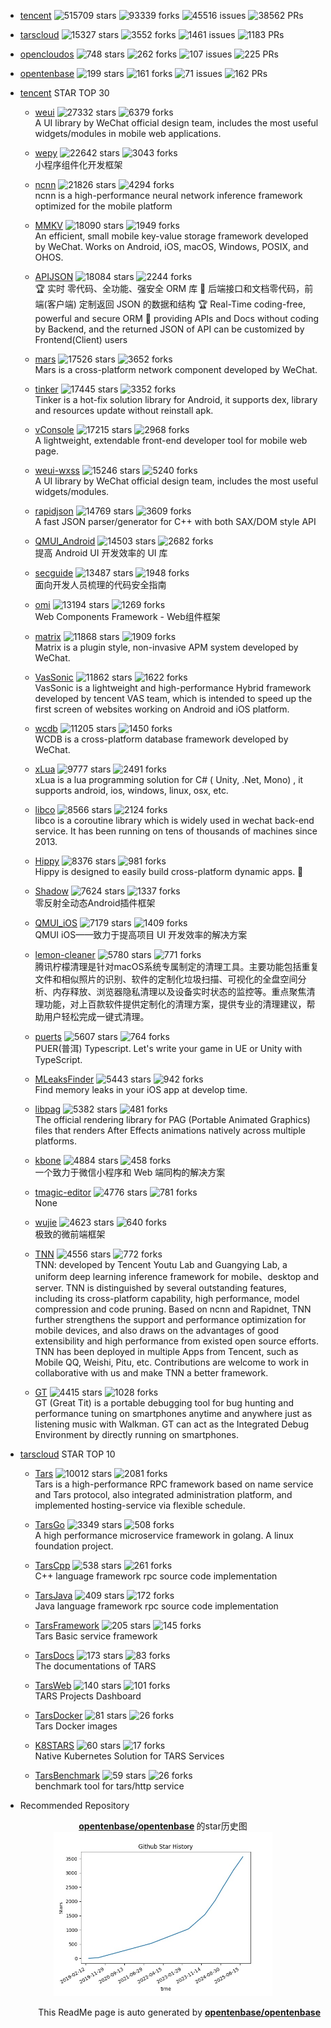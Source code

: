 
+ [tencent](https://github.com/tencent)
![515709 stars](https://img.shields.io/badge/Stars-515709-green)
![93339 forks](https://img.shields.io/badge/Forks-93339-green)
![45516 issues](https://img.shields.io/badge/Issues-45516-green)
![38562 PRs](https://img.shields.io/badge/PRs-38562-green)

+ [tarscloud](https://github.com/tarscloud)
![15327 stars](https://img.shields.io/badge/Stars-15327-green)
![3552 forks](https://img.shields.io/badge/Forks-3552-green)
![1461 issues](https://img.shields.io/badge/Issues-1461-green)
![1183 PRs](https://img.shields.io/badge/PRs-1183-green)

+ [opencloudos](https://github.com/opencloudos)
![748 stars](https://img.shields.io/badge/Stars-748-green)
![262 forks](https://img.shields.io/badge/Forks-262-green)
![107 issues](https://img.shields.io/badge/Issues-107-green)
![225 PRs](https://img.shields.io/badge/PRs-225-green)

+ [opentenbase](https://github.com/opentenbase)
![199 stars](https://img.shields.io/badge/Stars-199-green)
![161 forks](https://img.shields.io/badge/Forks-161-green)
![71 issues](https://img.shields.io/badge/Issues-71-green)
![162 PRs](https://img.shields.io/badge/PRs-162-green)



+ [tencent](https://github.com/tencent) STAR TOP 30
    
    + [weui](https://github.com/tencent/weui) 
    ![27332 stars](https://img.shields.io/badge/Stars-27332-green)
    ![6379 forks](https://img.shields.io/badge/Forks-6379-green)  
    A UI library by WeChat official design team, includes the most useful widgets/modules in mobile web applications.
    
    + [wepy](https://github.com/tencent/wepy) 
    ![22642 stars](https://img.shields.io/badge/Stars-22642-green)
    ![3043 forks](https://img.shields.io/badge/Forks-3043-green)  
    小程序组件化开发框架
    
    + [ncnn](https://github.com/tencent/ncnn) 
    ![21826 stars](https://img.shields.io/badge/Stars-21826-green)
    ![4294 forks](https://img.shields.io/badge/Forks-4294-green)  
    ncnn is a high-performance neural network inference framework optimized for the mobile platform
    
    + [MMKV](https://github.com/tencent/MMKV) 
    ![18090 stars](https://img.shields.io/badge/Stars-18090-green)
    ![1949 forks](https://img.shields.io/badge/Forks-1949-green)  
    An efficient, small mobile key-value storage framework developed by WeChat. Works on Android, iOS, macOS, Windows, POSIX, and OHOS.
    
    + [APIJSON](https://github.com/tencent/APIJSON) 
    ![18084 stars](https://img.shields.io/badge/Stars-18084-green)
    ![2244 forks](https://img.shields.io/badge/Forks-2244-green)  
    🏆 实时 零代码、全功能、强安全 ORM 库 🚀 后端接口和文档零代码，前端(客户端) 定制返回 JSON 的数据和结构 🏆 Real-Time coding-free, powerful and secure ORM 🚀  providing APIs and Docs without coding by Backend, and the returned JSON of API can be customized by Frontend(Client) users
    
    + [mars](https://github.com/tencent/mars) 
    ![17526 stars](https://img.shields.io/badge/Stars-17526-green)
    ![3652 forks](https://img.shields.io/badge/Forks-3652-green)  
    Mars is a cross-platform network component  developed by WeChat.
    
    + [tinker](https://github.com/tencent/tinker) 
    ![17445 stars](https://img.shields.io/badge/Stars-17445-green)
    ![3352 forks](https://img.shields.io/badge/Forks-3352-green)  
    Tinker is a hot-fix solution library for Android, it supports dex, library and resources update without reinstall apk.
    
    + [vConsole](https://github.com/tencent/vConsole) 
    ![17215 stars](https://img.shields.io/badge/Stars-17215-green)
    ![2968 forks](https://img.shields.io/badge/Forks-2968-green)  
    A lightweight, extendable front-end developer tool for mobile web page.
    
    + [weui-wxss](https://github.com/tencent/weui-wxss) 
    ![15246 stars](https://img.shields.io/badge/Stars-15246-green)
    ![5240 forks](https://img.shields.io/badge/Forks-5240-green)  
    A UI library by WeChat official design team, includes the most useful widgets/modules.
    
    + [rapidjson](https://github.com/tencent/rapidjson) 
    ![14769 stars](https://img.shields.io/badge/Stars-14769-green)
    ![3609 forks](https://img.shields.io/badge/Forks-3609-green)  
    A fast JSON parser/generator for C++ with both SAX/DOM style API
    
    + [QMUI_Android](https://github.com/tencent/QMUI_Android) 
    ![14503 stars](https://img.shields.io/badge/Stars-14503-green)
    ![2682 forks](https://img.shields.io/badge/Forks-2682-green)  
    提高 Android UI 开发效率的 UI 库
    
    + [secguide](https://github.com/tencent/secguide) 
    ![13487 stars](https://img.shields.io/badge/Stars-13487-green)
    ![1948 forks](https://img.shields.io/badge/Forks-1948-green)  
    面向开发人员梳理的代码安全指南
    
    + [omi](https://github.com/tencent/omi) 
    ![13194 stars](https://img.shields.io/badge/Stars-13194-green)
    ![1269 forks](https://img.shields.io/badge/Forks-1269-green)  
    Web Components Framework - Web组件框架
    
    + [matrix](https://github.com/tencent/matrix) 
    ![11868 stars](https://img.shields.io/badge/Stars-11868-green)
    ![1909 forks](https://img.shields.io/badge/Forks-1909-green)  
    Matrix is a plugin style, non-invasive APM system developed by WeChat.
    
    + [VasSonic](https://github.com/tencent/VasSonic) 
    ![11862 stars](https://img.shields.io/badge/Stars-11862-green)
    ![1622 forks](https://img.shields.io/badge/Forks-1622-green)  
    VasSonic is a lightweight and high-performance Hybrid framework developed by tencent VAS team, which is intended to speed up the first screen of websites working on Android and iOS platform. 
    
    + [wcdb](https://github.com/tencent/wcdb) 
    ![11205 stars](https://img.shields.io/badge/Stars-11205-green)
    ![1450 forks](https://img.shields.io/badge/Forks-1450-green)  
    WCDB is a cross-platform database framework developed by WeChat.
    
    + [xLua](https://github.com/tencent/xLua) 
    ![9777 stars](https://img.shields.io/badge/Stars-9777-green)
    ![2491 forks](https://img.shields.io/badge/Forks-2491-green)  
    xLua is a lua programming solution for  C# ( Unity, .Net, Mono) , it supports android, ios, windows, linux, osx, etc.
    
    + [libco](https://github.com/tencent/libco) 
    ![8566 stars](https://img.shields.io/badge/Stars-8566-green)
    ![2124 forks](https://img.shields.io/badge/Forks-2124-green)  
    libco is a coroutine library which is widely used in wechat  back-end service. It has been running on tens of thousands of machines since 2013.
    
    + [Hippy](https://github.com/tencent/Hippy) 
    ![8376 stars](https://img.shields.io/badge/Stars-8376-green)
    ![981 forks](https://img.shields.io/badge/Forks-981-green)  
    Hippy is designed to easily build cross-platform dynamic apps. 👏
    
    + [Shadow](https://github.com/tencent/Shadow) 
    ![7624 stars](https://img.shields.io/badge/Stars-7624-green)
    ![1337 forks](https://img.shields.io/badge/Forks-1337-green)  
    零反射全动态Android插件框架
    
    + [QMUI_iOS](https://github.com/tencent/QMUI_iOS) 
    ![7179 stars](https://img.shields.io/badge/Stars-7179-green)
    ![1409 forks](https://img.shields.io/badge/Forks-1409-green)  
    QMUI iOS——致力于提高项目 UI 开发效率的解决方案
    
    + [lemon-cleaner](https://github.com/tencent/lemon-cleaner) 
    ![5780 stars](https://img.shields.io/badge/Stars-5780-green)
    ![771 forks](https://img.shields.io/badge/Forks-771-green)  
    腾讯柠檬清理是针对macOS系统专属制定的清理工具。主要功能包括重复文件和相似照片的识别、软件的定制化垃圾扫描、可视化的全盘空间分析、内存释放、浏览器隐私清理以及设备实时状态的监控等。重点聚焦清理功能，对上百款软件提供定制化的清理方案，提供专业的清理建议，帮助用户轻松完成一键式清理。
    
    + [puerts](https://github.com/tencent/puerts) 
    ![5607 stars](https://img.shields.io/badge/Stars-5607-green)
    ![764 forks](https://img.shields.io/badge/Forks-764-green)  
    PUER(普洱) Typescript. Let's write your game in UE or Unity with TypeScript.
    
    + [MLeaksFinder](https://github.com/tencent/MLeaksFinder) 
    ![5443 stars](https://img.shields.io/badge/Stars-5443-green)
    ![942 forks](https://img.shields.io/badge/Forks-942-green)  
    Find memory leaks in your iOS app at develop time.
    
    + [libpag](https://github.com/tencent/libpag) 
    ![5382 stars](https://img.shields.io/badge/Stars-5382-green)
    ![481 forks](https://img.shields.io/badge/Forks-481-green)  
    The official rendering library for PAG (Portable Animated Graphics) files that renders After Effects animations natively across multiple platforms.
    
    + [kbone](https://github.com/tencent/kbone) 
    ![4884 stars](https://img.shields.io/badge/Stars-4884-green)
    ![458 forks](https://img.shields.io/badge/Forks-458-green)  
    一个致力于微信小程序和 Web 端同构的解决方案
    
    + [tmagic-editor](https://github.com/tencent/tmagic-editor) 
    ![4776 stars](https://img.shields.io/badge/Stars-4776-green)
    ![781 forks](https://img.shields.io/badge/Forks-781-green)  
    None
    
    + [wujie](https://github.com/tencent/wujie) 
    ![4623 stars](https://img.shields.io/badge/Stars-4623-green)
    ![640 forks](https://img.shields.io/badge/Forks-640-green)  
    极致的微前端框架
    
    + [TNN](https://github.com/tencent/TNN) 
    ![4556 stars](https://img.shields.io/badge/Stars-4556-green)
    ![772 forks](https://img.shields.io/badge/Forks-772-green)  
    TNN: developed by Tencent Youtu Lab and Guangying Lab, a uniform deep learning inference framework for mobile、desktop and server. TNN is distinguished by several outstanding features, including its cross-platform capability, high performance, model compression and code pruning. Based on ncnn and Rapidnet, TNN further strengthens the support and performance optimization for mobile devices, and also draws on the advantages of good extensibility and high performance from existed open source efforts. TNN has been deployed in multiple Apps from Tencent, such as Mobile QQ, Weishi, Pitu, etc. Contributions are welcome to work in collaborative with us and make TNN a better framework. 
    
    + [GT](https://github.com/tencent/GT) 
    ![4415 stars](https://img.shields.io/badge/Stars-4415-green)
    ![1028 forks](https://img.shields.io/badge/Forks-1028-green)  
    GT (Great Tit) is a portable debugging tool for bug hunting and performance tuning on smartphones anytime and anywhere just as listening music with Walkman. GT can act as the Integrated Debug Environment by directly running on smartphones.
    

+ [tarscloud](https://github.com/tarscloud) STAR TOP 10
    
    + [Tars](https://github.com/tarscloud/Tars) 
    ![10012 stars](https://img.shields.io/badge/Stars-10012-green)
    ![2081 forks](https://img.shields.io/badge/Forks-2081-green)  
    Tars is a high-performance RPC framework based on name service and Tars protocol, also integrated administration platform, and implemented hosting-service via flexible schedule.
    
    + [TarsGo](https://github.com/tarscloud/TarsGo) 
    ![3349 stars](https://img.shields.io/badge/Stars-3349-green)
    ![508 forks](https://img.shields.io/badge/Forks-508-green)  
    A  high performance microservice  framework  in golang. A linux foundation project.
    
    + [TarsCpp](https://github.com/tarscloud/TarsCpp) 
    ![538 stars](https://img.shields.io/badge/Stars-538-green)
    ![261 forks](https://img.shields.io/badge/Forks-261-green)  
    C++ language framework rpc source code implementation
    
    + [TarsJava](https://github.com/tarscloud/TarsJava) 
    ![409 stars](https://img.shields.io/badge/Stars-409-green)
    ![172 forks](https://img.shields.io/badge/Forks-172-green)  
    Java language framework rpc source code implementation
    
    + [TarsFramework](https://github.com/tarscloud/TarsFramework) 
    ![205 stars](https://img.shields.io/badge/Stars-205-green)
    ![145 forks](https://img.shields.io/badge/Forks-145-green)  
    Tars Basic service framework
    
    + [TarsDocs](https://github.com/tarscloud/TarsDocs) 
    ![173 stars](https://img.shields.io/badge/Stars-173-green)
    ![83 forks](https://img.shields.io/badge/Forks-83-green)  
    The documentations of TARS
    
    + [TarsWeb](https://github.com/tarscloud/TarsWeb) 
    ![140 stars](https://img.shields.io/badge/Stars-140-green)
    ![101 forks](https://img.shields.io/badge/Forks-101-green)  
    TARS Projects Dashboard
    
    + [TarsDocker](https://github.com/tarscloud/TarsDocker) 
    ![81 stars](https://img.shields.io/badge/Stars-81-green)
    ![26 forks](https://img.shields.io/badge/Forks-26-green)  
    Tars Docker  images
    
    + [K8STARS](https://github.com/tarscloud/K8STARS) 
    ![60 stars](https://img.shields.io/badge/Stars-60-green)
    ![17 forks](https://img.shields.io/badge/Forks-17-green)  
    Native Kubernetes  Solution for TARS Services
    
    + [TarsBenchmark](https://github.com/tarscloud/TarsBenchmark) 
    ![59 stars](https://img.shields.io/badge/Stars-59-green)
    ![26 forks](https://img.shields.io/badge/Forks-26-green)  
    benchmark tool for tars/http service
    


+ Recommended Repository  
<p align="center">
      <strong>
        <a href="https://github.com/opentenbase/opentenbase" target="_blank">opentenbase/opentenbase</a>
      </strong>  的star历史图
  <br>
  <img src="https://raw.githubusercontent.com/ButterAndButterfly/GithubTools/master/data/stars_history.jpg" width="350px"></img>    
</p>

<p align="right">
      This ReadMe page is auto generated by 
      <strong>
        <a href="https://github.com/opentenbase/opentenbase" target="_blank">opentenbase/opentenbase</a><br>
      </strong>   
</p>